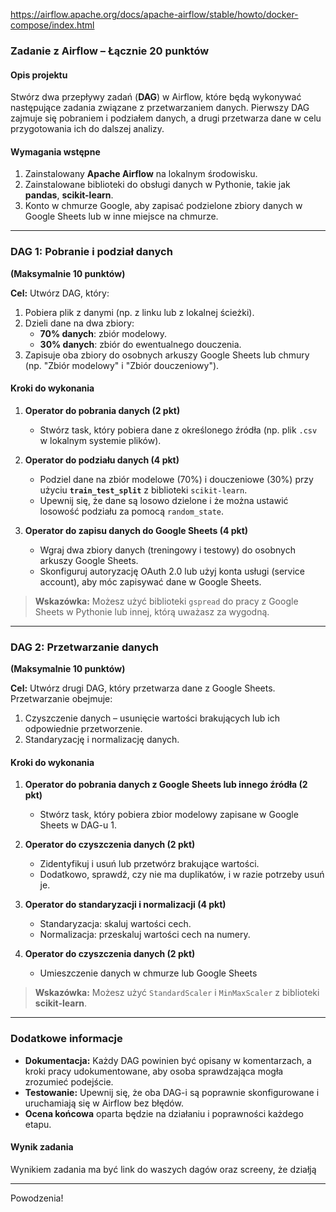 https://airflow.apache.org/docs/apache-airflow/stable/howto/docker-compose/index.html

### **Zadanie z Airflow – Łącznie 20 punktów**

#### **Opis projektu**

Stwórz dwa przepływy zadań (**DAG**) w Airflow, które będą wykonywać następujące zadania związane z przetwarzaniem danych. Pierwszy DAG zajmuje się pobraniem i podziałem danych, a drugi przetwarza dane w celu przygotowania ich do dalszej analizy.

#### **Wymagania wstępne**

1. Zainstalowany **Apache Airflow** na lokalnym środowisku.
2. Zainstalowane biblioteki do obsługi danych w Pythonie, takie jak **pandas**, **scikit-learn**.
3. Konto w chmurze Google, aby zapisać podzielone zbiory danych w Google Sheets lub w inne miejsce na chmurze.

---

### **DAG 1: Pobranie i podział danych**
**(Maksymalnie 10 punktów)**

**Cel:** Utwórz DAG, który:
1. Pobiera plik z danymi (np. z linku lub z lokalnej ścieżki).
2. Dzieli dane na dwa zbiory:
   - **70% danych**: zbiór modelowy.
   - **30% danych**: zbiór do ewentualnego douczenia.
3. Zapisuje oba zbiory do osobnych arkuszy Google Sheets lub chmury (np. "Zbiór modelowy" i "Zbiór douczeniowy").

#### **Kroki do wykonania**
1. **Operator do pobrania danych (2 pkt)**  
   - Stwórz task, który pobiera dane z określonego źródła (np. plik `.csv` w lokalnym systemie plików).

2. **Operator do podziału danych (4 pkt)**  
   - Podziel dane na zbiór modelowe (70%) i douczeniowe (30%) przy użyciu **`train_test_split`** z biblioteki `scikit-learn`.
   - Upewnij się, że dane są losowo dzielone i że można ustawić losowość podziału za pomocą `random_state`.

3. **Operator do zapisu danych do Google Sheets (4 pkt)**  
   - Wgraj dwa zbiory danych (treningowy i testowy) do osobnych arkuszy Google Sheets.
   - Skonfiguruj autoryzację OAuth 2.0 lub użyj konta usługi (service account), aby móc zapisywać dane w Google Sheets.

> **Wskazówka:** Możesz użyć biblioteki `gspread` do pracy z Google Sheets w Pythonie lub innej, którą uważasz za wygodną.

---

### **DAG 2: Przetwarzanie danych**
**(Maksymalnie 10 punktów)**

**Cel:** Utwórz drugi DAG, który przetwarza dane z Google Sheets. Przetwarzanie obejmuje:
1. Czyszczenie danych – usunięcie wartości brakujących lub ich odpowiednie przetworzenie.
2. Standaryzację i normalizację danych.

#### **Kroki do wykonania**
1. **Operator do pobrania danych z Google Sheets lub innego źródła (2 pkt)**  
   - Stwórz task, który pobiera zbior modelowy zapisane w Google Sheets w DAG-u 1.

2. **Operator do czyszczenia danych (2 pkt)**  
   - Zidentyfikuj i usuń lub przetwórz brakujące wartości.
   - Dodatkowo, sprawdź, czy nie ma duplikatów, i w razie potrzeby usuń je.

3. **Operator do standaryzacji i normalizacji (4 pkt)**  
   - Standaryzacja: skaluj wartości cech.
   - Normalizacja: przeskaluj wartości cech na numery.

4. **Operator do czyszczenia danych (2 pkt)**  
   - Umieszczenie danych w chmurze lub Google Sheets

> **Wskazówka:** Możesz użyć `StandardScaler` i `MinMaxScaler` z biblioteki **scikit-learn**.

---

### **Dodatkowe informacje**

- **Dokumentacja:** Każdy DAG powinien być opisany w komentarzach, a kroki pracy udokumentowane, aby osoba sprawdzająca mogła zrozumieć podejście.
- **Testowanie:** Upewnij się, że oba DAG-i są poprawnie skonfigurowane i uruchamiają się w Airflow bez błędów.
- **Ocena końcowa** oparta będzie na działaniu i poprawności każdego etapu.

#### **Wynik zadania**

Wynikiem zadania ma być link do waszych dagów oraz screeny, że działją

---

Powodzenia!
